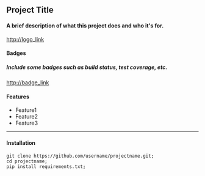 ## Project Title

#### A brief description of what this project does and who it's for.

<http://logo_link>

#### Badges

##### Include some badges such as build status, test coverage, etc.

<http://badge_link>

#### Features

- Feature1
- Feature2
- Feature3

---

#### Installation

    git clone https://github.com/username/projectname.git;
    cd projectname;
    pip install requirements.txt;
